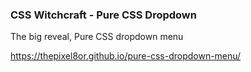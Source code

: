 ### CSS Witchcraft - Pure CSS Dropdown

The big reveal, Pure CSS dropdown menu

https://thepixel8or.github.io/pure-css-dropdown-menu/